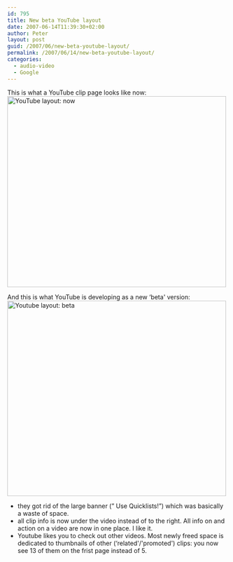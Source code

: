 ```yaml
---
id: 795
title: New beta YouTube layout
date: 2007-06-14T11:39:30+02:00
author: Peter
layout: post
guid: /2007/06/new-beta-youtube-layout/
permalink: /2007/06/14/new-beta-youtube-layout/
categories:
  - audio-video
  - Google
---
```

This is what a YouTube clip page looks like now:  
[<img  src="http://farm2.static.flickr.com/1160/547121835_517658f641.jpg" width="500" height="436" alt="YouTube layout: now" />](http://www.flickr.com/photos/pforret/547121835/ "Photo Sharing")

And this is what YouTube is developing as a new &#8216;beta' version:  
[<img  src="http://farm2.static.flickr.com/1023/547121331_d531b985c5.jpg" width="500" height="446" alt="Youtube layout: beta" />](http://www.flickr.com/photos/pforret/547121331/ "Photo Sharing")

  * they got rid of the large banner (&#8221; Use Quicklists!&#8221;) which was basically a waste of space.
  * all clip info is now under the video instead of to the right. All info on and action on a video are now in one place. I like it.
  * Youtube likes you to check out other videos. Most newly freed space is dedicated to thumbnails of other (&#8216;related'/'promoted') clips: you now see 13 of them on the frist page instead of 5.